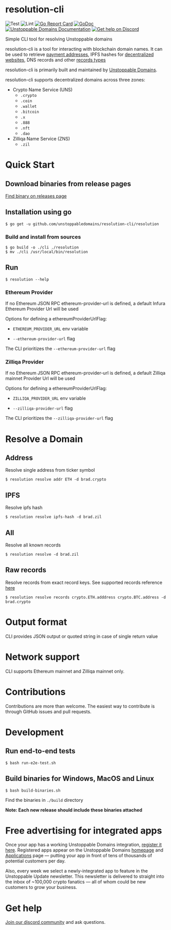 # resolution-cli

![Test](https://github.com/unstoppabledomains/resolution-cli/actions/workflows/e2e-test.yml/badge.svg?branch=master)
![Lint](https://github.com/unstoppabledomains/resolution-cli/actions/workflows/lint.yml/badge.svg?branch=master)
[![Go Report Card](https://goreportcard.com/badge/github.com/unstoppabledomains/resolution-cli)](https://goreportcard.com/report/github.com/unstoppabledomains/resolution-cli)
[![GoDoc](https://godoc.org/github.com/unstoppabledomains/resolution-cli?status.svg)](https://pkg.go.dev/github.com/unstoppabledomains/resolution-cli)
[![Unstoppable Domains Documentation](https://img.shields.io/badge/docs-unstoppabledomains.com-blue)](https://docs.unstoppabledomains.com/)
[![Get help on Discord](https://img.shields.io/badge/Get%20help%20on-Discord-blueviolet)](https://discord.gg/b6ZVxSZ9Hn)

Simple CLI tool for resolving Unstoppable domains

resolution-cli is a tool for interacting with blockchain domain names. It can be used to retrieve [payment addresses](https://unstoppabledomains.com/features#Add-Crypto-Addresses), IPFS hashes for [decentralized websites](https://unstoppabledomains.com/features#Build-Website), DNS records and other [records types](https://docs.unstoppabledomains.com/domain-registry-essentials/records-reference)

resolution-cli is primarily built and maintained by [Unstoppable Domains](https://unstoppabledomains.com/).

resolution-cli supports decentralized domains across three zones:

- Crypto Name Service (UNS)
  - `.crypto`
  - `.coin`
  - `.wallet`
  - `.bitcoin`
  - `.x`
  - `.888`
  - `.nft`
  - `.dao`
- Zilliqa Name Service (ZNS)
  - `.zil`

# Quick Start

## Download binaries from release pages

[Find binary on releases page](https://github.com/unstoppabledomains/resolution-cli/releases)

## Installation using go

```shell
$ go get -u github.com/unstoppabledomains/resolution-cli/resolution
```

### Build and install from sources

```shell
$ go build -o ./cli ./resolution
$ mv ./cli /usr/local/bin/resolution
```

## Run

```shell
$ resolution --help
```

### Ethereum Provider

If no Ethereum JSON RPC ethereum-provider-url is defined, a default Infura Ethereum Provider Url will be used

Options for defining a ethereumProviderUrlFlag:

- `ETHEREUM_PROVIDER_URL` env variable

- `--ethereum-provider-url` flag

The CLI prioritizes the `--ethereum-provider-url` flag

### Zilliqa Provider

If no Ethereum JSON RPC ethereum-provider-url is defined, a default Zilliqa mainnet Provider Url will be used

Options for defining a ethereumProviderUrlFlag:

- `ZILLIQA_PROVIDER_URL` env variable

- `--zilliqa-provider-url` flag

The CLI prioritizes the `--zilliqa-provider-url` flag

# Resolve a Domain

## Address

Resolve single address from ticker symbol

```shell
$ resolution resolve addr ETH -d brad.crypto
```

## IPFS

Resolve ipfs hash

```shell
$ resolution resolve ipfs-hash -d brad.zil
```

## All

Resolve all known records

```shell
$ resolution resolve -d brad.zil
```

## Raw records

Resolve records from exact record keys. See supported records reference [here](https://docs.unstoppabledomains.com/domain-registry-essentials/records-reference)

```shell
$ resolution resolve records crypto.ETH.adddress crypto.BTC.address -d brad.crypto
```

# Output format

CLI provides JSON output or quoted string in case of single return value

# Network support

CLI supports Ethereum mainnet and Zilliqa mainnet only.

# Contributions

Contributions are more than welcome. The easiest way to contribute is through GitHub issues and pull requests.

# Development

## Run end-to-end tests

```shell
$ bash run-e2e-test.sh
```

## Build binaries for Windows, MacOS and Linux

```shell
$ bash build-binaries.sh
```

Find the binaries in `./build` directory

**Note: Each new release should include these binaries attached**

# Free advertising for integrated apps

Once your app has a working Unstoppable Domains integration, [register it here](https://unstoppabledomains.com/app-submission). Registered apps appear on the Unstoppable Domains [homepage](https://unstoppabledomains.com/) and [Applications](https://unstoppabledomains.com/apps) page — putting your app in front of tens of thousands of potential customers per day.

Also, every week we select a newly-integrated app to feature in the Unstoppable Update newsletter. This newsletter is delivered to straight into the inbox of ~100,000 crypto fanatics — all of whom could be new customers to grow your business.

# Get help

[Join our discord community](https://discord.com/invite/b6ZVxSZ9Hn) and ask questions.
